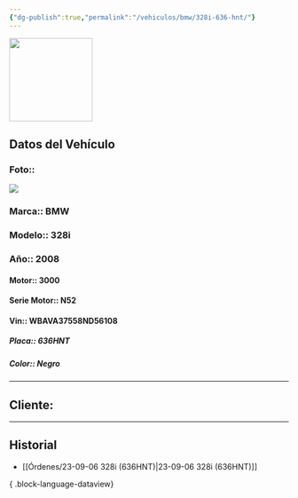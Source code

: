 ```yaml
---
{"dg-publish":true,"permalink":"/vehiculos/bmw/328i-636-hnt/"}
---
```


<img src="https://lh3.googleusercontent.com/d/137fl3TIZ0-PU8b-Pt0bsjclwHub_u78G" width="150">

## Datos del Vehículo 
### Foto:: 
<img src="https://lh3.googleusercontent.com/d/1N703iAh1wUQgpHaStzTTOJcrovbjNqVK" >

### Marca:: BMW
### Modelo:: 328i
### Año:: 2008
#### Motor:: 3000
#### Serie Motor:: N52
#### Vin:: WBAVA37558ND56108
##### Placa:: 636HNT
##### Color:: Negro
---

## Cliente:



---

## Historial

- [[Órdenes/23-09-06 328i (636HNT)\|23-09-06 328i (636HNT)]]

{ .block-language-dataview} 